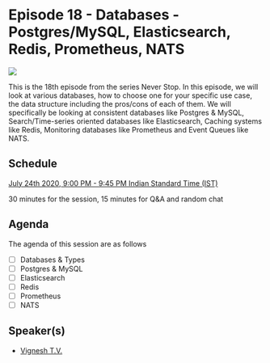 # Episode 18 - Databases - Postgres/MySQL, Elasticsearch, Redis, Prometheus, NATS

![](18-Databases.png)

This is the 18th episode from the series Never Stop. In this episode, we will look at various databases, how to choose one for your specific use case, the data structure including the pros/cons of each of them. We will specifically be looking at consistent databases like Postgres & MySQL, Search/Time-series oriented databases like Elasticsearch, Caching systems like Redis, Monitoring databases like Prometheus and Event Queues like NATS.

## Schedule

[July 24th 2020, 9:00 PM - 9:45 PM Indian Standard Time (IST)]()

30 minutes for the session, 15 minutes for Q&A and random chat

## Agenda

The agenda of this session are as follows

- [ ] Databases & Types
- [ ] Postgres & MySQL
- [ ] Elasticsearch
- [ ] Redis
- [ ] Prometheus
- [ ] NATS

## Speaker(s)

- [Vignesh T.V.](http://tvvignesh.com/)
